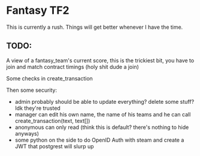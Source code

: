 # Fantasy TF2


This is currently a rush. Things will get better whenever I have the time.



## TODO:


A view of a fantasy_team's current score, this is the trickiest bit, you have to join and match contract timings (holy shit dude a join)


Some checks in create_transaction


Then some security:

- admin probably should be able to update everything? delete some stuff? Idk they're trusted
- manager can edit his own name, the name of his teams and he can call create_transaction(text, text[])
- anonymous can only read (think this is default? there's nothing to hide anyways)
- some python on the side to do OpenID Auth with steam and create a JWT that postgrest will slurp up
